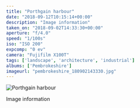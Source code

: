 ```yaml
---
title: "Porthgain harbour"
date: "2018-09-12T10:15:14+00:00"
description: "Image information"
taken_on: "2018-09-02T14:33:30+00:00"
aperture: "f/4.0"
speed: "1/100s"
iso: "ISO 200"
expcomp: "0 ev"
camera: "Fujifilm X100T"
tags: ['landscape', 'architecture', 'industrial']
albums: ['Pembrokeshire']
imageurl: "pembrokeshire_180902143330.jpg"
---
```


![Porthgain harbour](https://wingsopenwide-images.s3.amazonaws.com/xs/pembrokeshire_180902143330.jpg)

Image information
